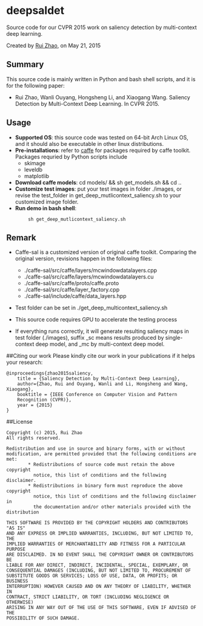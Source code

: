 # deepsaldet
Source code for our CVPR 2015 work on saliency detection by multi-context deep
learning. 

Created by [Rui Zhao](www.ee.cuhk.edu.hk/~rzhao), on May 21, 2015

## Summary
This source code is mainly written in Python and bash shell scripts, and it is for the following paper:
- Rui Zhao, Wanli Ouyang, Hongsheng Li, and Xiaogang Wang. Saliency Detection by
Multi-Context Deep Learning. In CVPR 2015. 

## Usage
- **Supported OS**: this source code was tested on 64-bit Arch Linux OS,
    and it should also be executable in other linux distributions. 
- **Pre-installations**: refer to [caffe](http://caffe.berkeleyvision.org/) for
packages required by caffe toolkit. Packages requried by Python scripts include
	- skimage
	- leveldb
	- matplotlib
- **Download caffe models**: cd models/ && sh get_models.sh && cd ..
- **Customize test images**: put your test images in folder ./images, or revise the
test_folder in get_deep_mutlicontext_saliency.sh to your customized image folder. 
- **Run demo in bash shell**:
```shell
        sh get_deep_mutlicontext_saliency.sh
```

## Remark
- Caffe-sal is a customized version of original caffe toolkit. Comparing the
original version, revisions happen
in the following files:

	- ./caffe-sal/src/caffe/layers/mcwindowdatalayers.cpp
	- ./caffe-sal/src/caffe/layers/mcwindowdatalayers.cu
	- ./caffe-sal/src/caffe/proto/caffe.proto
	- ./caffe-sal/src/caffe/layer_factory.cpp
	- ./caffe-sal/include/caffe/data_layers.hpp

- Test folder can be set in ./get_deep_multicontext_saliency.sh
- This source code requires GPU to accelerate the testing process
- If everything runs correctly, it will generate resulting saliency maps in
test folder (./images), suffix _sc means results produced by single-context deep
model, and _mc by multi-context deep model.

##Citing our work
Please kindly cite our work in your publications if it helps your research:

	@inproceedings{zhao2015saliency,
	    title = {Saliency Detection by Multi-Context Deep Learning},
 	    author={Zhao, Rui and Ouyang, Wanli and Li, Hongsheng and Wang, Xiaogang},
	    booktitle = {IEEE Conference on Computer Vision and Pattern
		Recognition (CVPR)},
	    year = {2015}
	}

##License

	Copyright (c) 2015, Rui Zhao
	All rights reserved. 

	Redistribution and use in source and binary forms, with or without 
	modification, are permitted provided that the following conditions are 
	met:
    		* Redistributions of source code must retain the above copyright 
      		  notice, this list of conditions and the following disclaimer.
    		* Redistributions in binary form must reproduce the above copyright 
      		  notice, this list of conditions and the following disclaimer in 
      		  the documentation and/or other materials provided with the distribution
   
	THIS SOFTWARE IS PROVIDED BY THE COPYRIGHT HOLDERS AND CONTRIBUTORS "AS IS" 
	AND ANY EXPRESS OR IMPLIED WARRANTIES, INCLUDING, BUT NOT LIMITED TO, THE 
	IMPLIED WARRANTIES OF MERCHANTABILITY AND FITNESS FOR A PARTICULAR PURPOSE 
	ARE DISCLAIMED. IN NO EVENT SHALL THE COPYRIGHT OWNER OR CONTRIBUTORS BE 	
	LIABLE FOR ANY DIRECT, INDIRECT, INCIDENTAL, SPECIAL, EXEMPLARY, OR 
	CONSEQUENTIAL DAMAGES (INCLUDING, BUT NOT LIMITED TO, PROCUREMENT OF 
	SUBSTITUTE GOODS OR SERVICES; LOSS OF USE, DATA, OR PROFITS; OR BUSINESS 
	INTERRUPTION) HOWEVER CAUSED AND ON ANY THEORY OF LIABILITY, WHETHER IN 
	CONTRACT, STRICT LIABILITY, OR TORT (INCLUDING NEGLIGENCE OR OTHERWISE) 
	ARISING IN ANY WAY OUT OF THE USE OF THIS SOFTWARE, EVEN IF ADVISED OF THE 
	POSSIBILITY OF SUCH DAMAGE.
